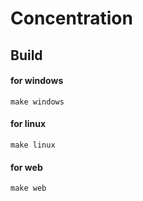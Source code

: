 # Concentration

## Build

#### for windows

`make windows`

#### for linux

`make linux`

#### for web

`make web`